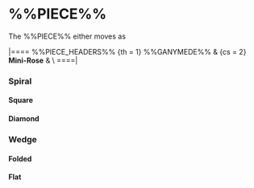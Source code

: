 # %%PIECE%%

The %%PIECE%% either moves as

|====
%%PIECE_HEADERS%%
  {th = 1}  %%GANYMEDE%%
& {cs = 2}  **Mini-Rose**
&           \\
====|

### Spiral

#### Square

#### Diamond

### Wedge

#### Folded

#### Flat
